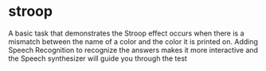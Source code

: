 # stroop
A basic task that demonstrates the Stroop effect occurs when there is a mismatch between the name of a color  and the color it is printed on.
Adding Speech Recognition to recognize the answers makes it more interactive and the Speech synthesizer will guide you through the test
